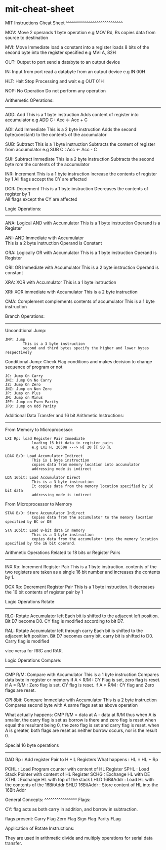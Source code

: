 # mit-cheat-sheet

MIT Instructions Cheat Sheet
^^^^^^^^^^^^^^^^^^^^^^^^^^^^

MOV: Move
		2 operands
		1 byte operation
		e.g MOV Rd, Rs copies data from source to destination

MVI: Move Immediate
		load a constant into a register
		loads 8 bits of the second byte into the register specified
		e.g MVI A, 82H

OUT: Output to port
		send a databyte to an output device

IN:  Input from port
		read a databyte from an output device
		e.g IN 00H

HLT: Halt 
		Stop Processing and wait
		e.g OUT 01H

NOP: No Operation
		Do not perform any operation

Arithemetic OPerations:
**********************

ADD: Add
		This is a 1 byte instruction
		Adds content of register into accumulator
		e.g ADD C : Acc <- Acc + C

ADI: Add Immediate
		This is a 2 byte instruction
		Adds the second byte(constant) to the contents of the accumulator

SUB: Subtract
		This is a 1 byte instruction
		Subtracts the content of register from accumulator
		e.g SUB C : Acc <- Acc - C

SUI: Subtract Immediate
		This is a 2 byte instruction
		Subtracts the second byte rom the contents of the accumulator

INR: Increment
		This is a 1 byte instruction
		Increase the contents of register by 1
		All flags accept the CY are affected

DCR: Decrement
		This is a 1 byte instruction
		Decreases the contents of register by 1		
		All flags except the CY are affected

Logic Operations:
*****************

ANA: Logical AND 
		with Accumulator
		This is a 1 byte instruction
		Operand is a Register

ANI: AND Immediate 
		with Accumulator 				
		This is a 2 byte instruction
		Operand is Constant

ORA: Logically OR 
		with Accumulator
		This is a 1 byte instruction
		Operand is Register

ORI: OR Immediate 
		with Accumulator
		This is a 2 byte instruction
		Operand is constant

XRA: XOR 
		with Accumulator
		This is a 1 byte instruction

XRI: XOR immediate
		with Accumulator
		This is a 2 byte instruction

CMA: Complement
		complements contents of accumulator
		This is a 1 byte instruction

Branch Operations:
******************
Uncondtional Jump:

	JMP: Jump
			This is a 3 byte instruction
			second and third bytes specify the higher and lower bytes respectively

Conditional Jump: Check Flag conditions and makes decision to change sequence of program or not

	JC: Jump On Carry
	JNC: Jump On No Carry
	JZ: Jump On Zero
	JNZ: Jump on Non Zero
	JP: Jump on Plus
	JM: Jump on Minus
	JPE: Jump on Even Parity
	JPO: Jump on Odd Parity
	
Additional Data Transfer and 16 bit Arithmetic Instructions:
***********************************************************
From Memory to Microprocessor:

	LXI Rp: load Register Pair Immediate
				loading 16 bit data in register pairs
				e.g LXI H, 2050H ---> H[ 20 ][ 50 ]L

	LDAX B/D: Load Accumulator Indirect
				This is 1 byte instruction
				copies data from memory location into accumulator
				addressing mode is indirect

	LDA 16bit: Load Accumulator Direct
				This is a 3 byte instruction
				It copies data from the memory location specified by 16 bit data
				addressing mode is indirect

From Microprocessor to Memory

	STAX B/D: Store Accumulator Indirect
				Copies data from the accumulator to the memory location specified by BC or DE

	STA	16bit: Load 8-bit data in memory
				This is a 3 byte instruction
				copies data from the accumulator into the memory location specified by the 16 bit operand.

Arithmetic Operations Related to 18 bits or Register Pairs
**********************************************************

INX Rp: Increment Register Pair
			This is a 1 byte instruction.
			contents of the two registers are taken as a single 16 bit number and increases the contents by 1.

DCX Rp: Decrement Register Pair
			This is a 1 byte instruction.
			It decreases the 16 bit contents of register pair by 1


Logic Operations Rotate
***********************

RLC: Rotate Accumulator left
		Each bit is shifted to the adjacent left position. Bit D7 become D0.
		CY flag is modified according to bit D7.

RAL: Rotate Accumulator left through carry
		Each bit is shifted to the adjacent left position. Bit D7 becomes carry bit, carry bit is shifted to D0.
		Carry flag is modified

vice versa for RRC and RAR.

Logic Operations Compare:
************************

CMP R/M: Compare with Accumulator
			This is a 1 byte instruction
			Compares data byte in register or memory
			if A < R/M : CY Flag is set, zero flag is reset.
			if A = R/M : Zero flag is set, CY flag is reset.
			if A > R/M : CY flag and Zero flags are reset.

CPI 8bit: Compare Immediate with Accumulator
			This is a 2 byte instruction
			Compares second byte with A
			same flags set as above operation

What actually happens:
CMP R/M = data at A - data at R/M
			thus when A is smaller, the carry flag is set as borrow is there and zero flag is reset
			when equal the resultant being 0, the zero flag is set and carry flag is reset.
			when A is greater, both flags are reset as neither borrow occurs, nor is the result 0.

			
Special 16 byte operations
***************************

DAD Rp : Add register Pair to H * L Registers
What happens : HL = HL + Rp

PCHL : Load Program counter with content of HL Register
SPHL : Load Stack Pointer with content of HL Register
SCHG : Exchange HL with DE
XTHL : Exchange HL with top of the stack
LHLD 16BitAddr : Load HL with the contents of the 16BitAddr 
SHLD 16BitAddr : Store content of HL into the 16Bit Addr


General Concepts:
^^^^^^^^^^^^^^^^
Flags: 

CY: flag acts as both carry in addition, and borrow in subtraction.

flags present:
	Carry Flag
	Zero Flag
	Sign Flag
	Parity FLag

Application of Rotate Instructions:

They are used in arithmetic divide and multiply operations for serial data transfer.
